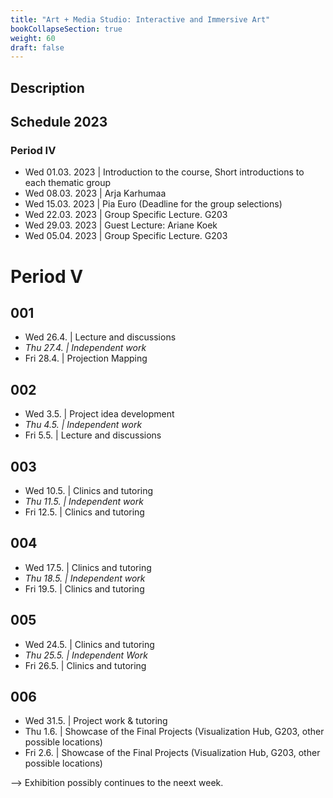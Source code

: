 ```yaml
---
title: "Art + Media Studio: Interactive and Immersive Art"
bookCollapseSection: true
weight: 60
draft: false
---
```


## Description

## Schedule 2023

### Period IV

- Wed 01.03. 2023 | Introduction to the course, Short introductions to each thematic group
- Wed 08.03. 2023 | Arja Karhumaa
- Wed 15.03. 2023 | Pia Euro (Deadline for the group selections)
- Wed 22.03. 2023 | Group Specific Lecture. G203
- Wed 29.03. 2023 | Guest Lecture: Ariane Koek
- Wed 05.04. 2023 | Group Specific Lecture. G203

# Period V

## 001

- Wed 26.4. | Lecture and discussions
- *Thu 27.4. | Independent work*
- Fri 28.4. | Projection Mapping

## 002

- Wed 3.5. | Project idea development
- *Thu 4.5. | Independent work*
- Fri 5.5. | Lecture and discussions

## 003

- Wed 10.5. | Clinics and tutoring
- *Thu 11.5. | Independent work*
- Fri 12.5. | Clinics and tutoring

## 004

- Wed 17.5. | Clinics and tutoring
- *Thu 18.5. | Independent work*
- Fri 19.5. | Clinics and tutoring

## 005

- Wed 24.5. | Clinics and tutoring
- *Thu 25.5. | Independent Work*
- Fri 26.5. | Clinics and tutoring

## 006

- Wed 31.5. | Project work & tutoring
- Thu 1.6. | Showcase of the Final Projects (Visualization Hub, G203, other possible locations)
- Fri 2.6. | Showcase of the Final Projects (Visualization Hub, G203, other possible locations)

--> Exhibition possibly continues to the neext week.
